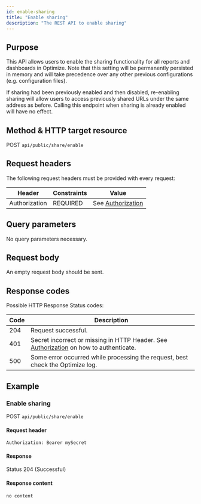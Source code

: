 ```yaml
---
id: enable-sharing
title: "Enable sharing"
description: "The REST API to enable sharing"
---
```


## Purpose

This API allows users to enable the sharing functionality for all reports and dashboards in Optimize. Note that this setting will be permanently persisted in memory and will take precedence over any other previous configurations (e.g. configuration files).

If sharing had been previously enabled and then disabled, re-enabling sharing will allow users to access previously shared URLs under the same address as before. Calling this endpoint when sharing is already enabled will have no effect.

## Method & HTTP target resource

POST `api/public/share/enable`

## Request headers

The following request headers must be provided with every request:

|Header|Constraints|Value|
|--- |--- |--- |
|Authorization|REQUIRED|See [Authorization](../../authorization)|

## Query parameters

No query parameters necessary.

## Request body

An empty request body should be sent.

## Response codes

Possible HTTP Response Status codes:

|Code|Description|
|--- |--- |
|204|Request successful.|
|401|Secret incorrect or missing in HTTP Header. See [Authorization](../../authorization) on how to authenticate.|
|500|Some error occurred while processing the request, best check the Optimize log.|

## Example

### Enable sharing

POST `api/public/share/enable`

#### Request header

`Authorization: Bearer mySecret`

#### Response

Status 204 (Successful)

#### Response content

```
no content
```
